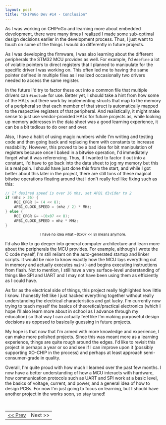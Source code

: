 ```yaml
---
layout: post
title: "CHIPnGo Dev #14 - Conclusion"
---
```


As I was working on CHIPnGo and learning more about embedded development, there were many times I realized I made some sub-optimal design decisions earlier in the development process. Thus, I just want to touch on some of the things I would do differently in future projects.

As I was developing the firmware, I was also learning about the different peripherals the STM32 MCU provides as well. For example, I'd `#define` a lot of volatile pointers to direct registers that I planned to manipulate for the specific driver I was working on. This often led me to having the same pointer defined in multiple files as I realized occasionally two drivers needed to access the same register.

In the future I'd try to factor these out into a common file that multiple drivers can `#include` for use. Better yet, I should take a hint from how some of the HALs out there work by implementing structs that map to the memory of a peripheral so that each member of that struct is automatically mapped to the respective registers of that peripheral. And realistically, it might make sense to just use vendor-provided HALs for future projects as, while looking up memory addresses in the data sheet was a good learning experience, it can be a bit tedious to do over and over.

Also, I have a habit of using magic numbers while I'm writing and testing code and then going back and replacing them with constants to increase readability. However, this proved to be a bad idea for bit manipulation of registers because once I baked in a bitwise operation, I'd immediately forget what it was referencing. Thus, if I wanted to factor it out into a constant, I'd have to go back into the data sheet to jog my memory but this is a real pain. I should have just done this from the start, and while I got better about this later in the project, there are still tons of these magical bitwise operations floating around that I don't really feel like fixing such as this:

```c
// If desired speed is over 36 mhz, set APB1 divider to 2
if (mhz > 36) {
    RCC_CFGR |= (4 << 8);
    APB1_CLOCK_SPEED = (mhz / 2) * MHz;
} else {
    RCC_CFGR &= ~(0x07 << 8);
    APB1_CLOCK_SPEED = mhz * MHz;
}
```

<small><center>I have no idea what ~(0x07 << 8) means anymore.</center></small>

I'd also like to go deeper into general computer architecture and learn more about the peripherals the MCU provides. For example, although I wrote the C code myself, I'm still reliant on the auto-generated startup and linker scripts. It would be nice to know exactly how the MCU lays everything out in memory and actually executes `main()` and begins executing instructions from flash. Not to mention, I still have a very surface-level understanding of things like SPI and UART and I may not have been using them as efficiently as I could have.

As far as the electrical side of things, this project really highlighted how little I know. I honestly felt like I just hacked everything together without really understanding the electrical characteristics and got lucky. I'm currently now trying to teach myself the basics of theoretical/practical electronics (which I hope I'll also learn more about in school as I advance through my education) so that way I can actually feel like I'm making purposeful design decisions as opposed to basically guessing in future projects.

My hope is that now that I'm armed with more knowledge and experience, I can make more polished projects. Since this was meant more as a learning experience, things are quite rough around the edges. I'd like to revisit this project in perhaps a year or so and see if I can improve upon it (possibly supporting XO-CHIP in the process) and perhaps at least approach semi-consumer-grade in quality.

Overall, I'm quite proud with how much I learned over the past few months. I now have a better understanding of how a MCU interacts with hardware, how communication protocols such as UART and SPI work at a basic level, the basics of voltage, current, and power, and a general idea of how to design PCBs. For now I'm just going to focus on learning, but I should have another project in the works soon, so stay tuned!

<br>
<table align="center">
<tr>
<td><a href="/2022/07/15/chipngo-dev-13-putting-it-all-together"><< Prev</a></td>
<td>Next >></td>
</tr>
</table>